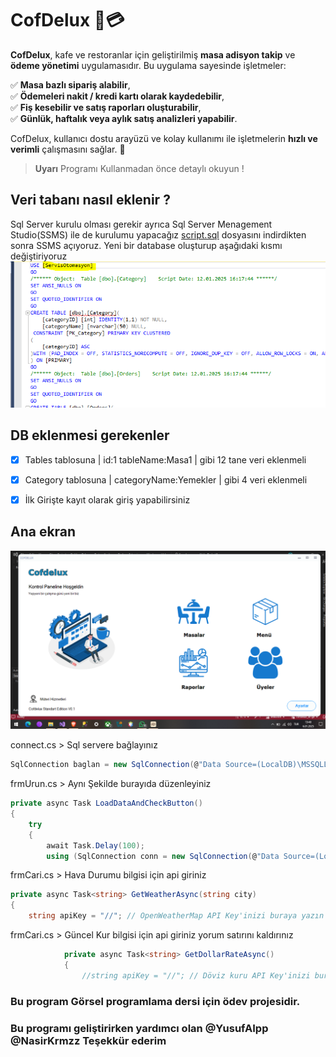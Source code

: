 # CofDelux 🏪💳

**CofDelux**, kafe ve restoranlar için geliştirilmiş **masa adisyon takip** ve **ödeme yönetimi** uygulamasıdır. Bu uygulama sayesinde işletmeler:

✅ **Masa bazlı sipariş alabilir**,  
✅ **Ödemeleri nakit / kredi kartı olarak kaydedebilir**,  
✅ **Fiş kesebilir ve satış raporları oluşturabilir**,  
✅ **Günlük, haftalık veya aylık satış analizleri yapabilir**.  

CofDelux, kullanıcı dostu arayüzü ve kolay kullanımı ile işletmelerin **hızlı ve verimli** çalışmasını sağlar. 🚀  

> **Uyarı**
> Programı Kullanmadan önce detaylı okuyun !


## Veri tabanı nasıl eklenir ?
Sql Server kurulu olması gerekir ayrıca Sql Server Menagement Studio(SSMS) ile de kurulumu yapacağız
[script.sql](https://github.com/onurgncode/Cofdelux_v01/blob/main/script.sql) dosyasını indirdikten sonra SSMS açıyoruz.
Yeni bir database oluşturup aşağıdaki kısmı değiştiriyoruz
![database](https://raw.githubusercontent.com/onurgncode/Cofdelux_v01/refs/heads/main/falan.PNG)
## DB eklenmesi gerekenler
- [x] Tables tablosuna | id:1 tableName:Masa1 | gibi 12 tane veri eklenmeli
- [x] Category tablosuna | categoryName:Yemekler | gibi 4 veri eklenmeli
- [x] İlk Girişte kayıt olarak giriş yapabilirsiniz


## Ana ekran
![Home](https://raw.githubusercontent.com/onurgncode/Cofdelux_v01/refs/heads/main/Resimler/Ekran_Al%C4%B1nt%C4%B1s%C4%B12.PNG)

connect.cs > Sql servere bağlayınız 
```csharp
SqlConnection baglan = new SqlConnection(@"Data Source=(LocalDB)\MSSQLLocalDB;AttachDbFilename=|DataDirectory|\Database1.mdf;Integrated Security=True;");
```
frmUrun.cs > Aynı Şekilde burayıda düzenleyiniz
```csharp
private async Task LoadDataAndCheckButton()
{
    try
    {
        await Task.Delay(100);
        using (SqlConnection conn = new SqlConnection(@"Data Source=(LocalDB)\MSSQLLocalDB;AttachDbFilename=|DataDirectory|\Database1.mdf;Integrated Security=True;"))
```
frmCari.cs > Hava Durumu bilgisi için api giriniz
```csharp
private async Task<string> GetWeatherAsync(string city)
{
    string apiKey = "//"; // OpenWeatherMap API Key'inizi buraya yazın
```
frmCari.cs > Güncel Kur bilgisi için api giriniz yorum satırını kaldırınız
```csharp
            private async Task<string> GetDollarRateAsync()
            {
                //string apiKey = "//"; // Döviz kuru API Key'inizi buraya yazın
```



### **Bu program Görsel programlama dersi için ödev projesidir.**
### **Bu programı geliştirirken yardımcı olan @YusufAIpp @NasirKrmzz Teşekkür ederim**
